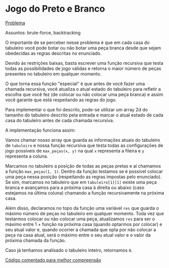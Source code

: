 # Jogo do Preto e Branco
[Problema](https://olimpiada.ic.unicamp.br/pratique/p2/2020/f3/jogo/)

Assuntos: brute-force, backtracking 

O importante de se perceber nesse problema é que em cada casa do tabuleiro você pode botar ou não botar uma peça branca desde que sejam obedecidas as regras descritas no enunciado.

Devido às restrições baixas, basta escrever uma função recursiva que testa todas as possibilidades de jogo válidas e retorna o maior número de peças presentes no tabuleiro em qualquer momento. 

O que torna essa função "especial" é que antes de você fazer uma chamada recursiva, você atualiza o atual estado do tabuleiro para refletir a escolha que você fez (de colocar ou não colocar uma peça branca) e assim você garante que está respeitando as regras do jogo.

Para implementar o que foi descrito, pode-se utilizar um array 2d do tamanho do tabuleiro descrito pela entrada e marcar o atual estado de cada casa do tabuleiro antes de cada chamada recursiva.

A implementação funciona assim:

Vamos chamar nosso array que guarda as informações atuais do tabuleiro de `tabuleiro` e nossa função recursiva que testa todas as configurações de jogo possíveis de `max_peças(x, y)` na qual `x` representa a fileira e `y` representa a coluna.

Marcamos no tabuleiro a posição de todas as peças pretas e aí chamamos a função `max_peças(1, 1)`. Dentro da função testamos se é possível colocar uma peça nessa posição (respeitando as regras impostas pelo enunciado). Se sim, marcamos no tabuleiro que em `tabuleiro[1][1]` existe uma peça branca e avançamos para a próxima casa à direita ou abaixo (caso estejamos na última coluna) chamando a função recursivamente na próxima casa.

Além disso, declaramos no topo da função uma variável `res` que guarda o máximo número de peças no tabuleiro em qualquer momento. Toda vez que testarmos colocar ou não colocar uma peça, atualizamos `res` para ser o máximo entre 1 + função na próxima casa (quando optarmos por colocar) e seu atual valor e, quando ocorrer a chamada que opta por não colocar a peça na casa atual, será o máximo entre o seu atual valor e o valor da próxima chamada da função.

Caso já tenhamos analisado o tabuleiro inteiro, retornamos `0`.

[Código comentado para melhor compreensão](https://github.com/sarmentow/editoriais-obi/blob/main/2020/codigo/preto-e-branco.cpp)